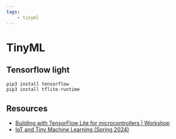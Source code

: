 ```yaml
---
tags:
    - tinyml
---
```


# TinyML

## Tensorflow light
```bash
pip3 install tensorflow
pip3 install tflite-runtime
```

## Resources

- [ Building with TensorFlow Lite for microcontrollers | Workshop ](https://www.youtube.com/watch?v=jqVCR2MUJEs)
- [IoT and Tiny Machine Learning (Spring 2024)](https://dejazzer.com/eece4710/#1_intro)